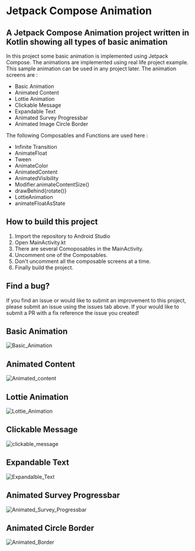 # Jetpack Compose Animation

## A Jetpack Compose Animation project written in Kotlin showing  all types of basic animation

In this project some basic animation is implemented using Jetpack Compose. The animations are 
implemented using real life project example. This sample animation can be used in any project later.
The animation screens are : 

* Basic Animation 
* Animated Content
* Lottie Animation
* Clickable Message
* Expandable Text
* Animated Survey Progressbar
* Animated Image Circle Border

The following Composables and Functions are used here : 
* Infinite Transition
* AnimateFloat
* Tween
* AnimateColor
* AnimatedContent
* AnimatedVisibility
* Modifier.animateContentSize()
* drawBehind{rotate()}
* LottieAnimation
* animateFloatAsState

## How to build this project
1. Import the repository to Android Studio
2. Open MainActivity.kt
3. There are several Comoposables in the MainActivity.
4. Uncomment one of the Composables.
5. Don't uncomment all the composable screens at a time.
6. Finally build the project.

## Find a bug?
If you find an issue or would like to submit an improvement to this project, please submit an issue using the issues tab above. If your would like to submit a PR with a fix reference the issue you created!

## Basic Animation
![Basic_Animation](https://github.com/rasel-093/Animation_Jetpack/assets/117844325/6bd07de6-3824-472e-b842-064defebc137)

## Animated Content
![Animated_content](https://github.com/rasel-093/Animation_Jetpack/assets/117844325/af3def3f-1497-4bb2-87d6-081ca782429d)

## Lottie Animation
![Lottie_Animation](https://github.com/rasel-093/Animation_Jetpack/assets/117844325/d599fe00-ca69-4025-9c14-301115fabdd4)

## Clickable Message
![clickable_message](https://github.com/rasel-093/Animation_Jetpack/assets/117844325/96015d3b-f0d0-4288-ab10-61c181689492)

## Expandable Text
![Expandalble_Text](https://github.com/rasel-093/Animation_Jetpack/assets/117844325/c20f98de-0981-4224-beb7-c44e68b367b7)

## Animated Survey Progressbar
![Animated_Survey_Progressbar](https://github.com/rasel-093/Animation_Jetpack/assets/117844325/4b05c1fa-9c01-4a3c-9368-60a6d9ff8d81)

## Animated Circle Border
![Animated_Border](https://github.com/rasel-093/Animation_Jetpack/assets/117844325/65e3df1b-236a-4ec1-9710-b6273d7ed968)

